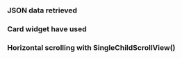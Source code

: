 ### JSON data retrieved
### Card widget have used
### Horizontal scrolling with SingleChildScrollView()
